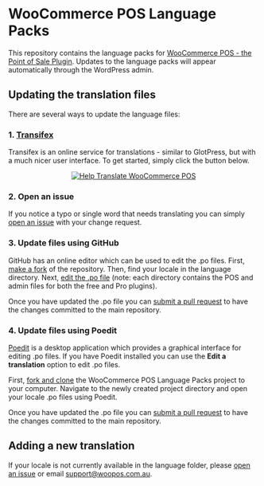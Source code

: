 WooCommerce POS Language Packs
==============================

This repository contains the language packs for [WooCommerce POS - the Point of Sale Plugin](http://woopos.com.au). 
Updates to the language packs will appear automatically through the WordPress admin.

## Updating the translation files ##

There are several ways to update the language files:

### 1. [Transifex](https://www.transifex.com/projects/p/woocommerce-pos/) ###

Transifex is an online service for translations - similar to GlotPress, but with a much nicer user interface. To get started, simply click the button below.

<p style="text-align:center">
<a href="https://www.transifex.com/projects/p/woocommerce-pos/"><img src="http://woopos.com.au/wp-content/uploads/2015/06/help-translate.png" alt="Help Translate WooCommerce POS"></a>
</p>

### 2. Open an issue ###

If you notice a typo or single word that needs translating you can simply [open an issue](https://github.com/kilbot/WooCommerce-POS-Language-Packs/issues) with your change request.

### 3. Update files using GitHub ###

GitHub has an online editor which can be used to edit the .po files. First, [make a fork](https://help.github.com/articles/fork-a-repo/) of the repository. 
Then, find your locale in the language directory. Next, [edit the .po file](https://help.github.com/articles/editing-files-in-your-repository/) 
(note: each directory contains the POS and admin files for both the free and Pro plugins).
 
Once you have updated the .po file you can [submit a pull request](https://help.github.com/articles/using-pull-requests/) to have the changes committed to the main repository.

### 4. Update files using Poedit ###

[Poedit](http://poedit.net/) is a desktop application which provides a graphical interface for editing .po files. 
If you have Poedit installed you can use the **Edit a translation** option to edit .po files.

First, [fork and clone](https://help.github.com/articles/fork-a-repo/)  the WooCommerce POS Language Packs project to your computer.
Navigate to the newly created project directory and open your locale .po files using Poedit. 

Once you have updated the .po file you can [submit a pull request](https://help.github.com/articles/using-pull-requests/) to have the changes committed to the main repository.

## Adding a new translation ##

If your locale is not currently available in the language folder, please [open an issue](https://github.com/kilbot/WooCommerce-POS-Language-Packs/issues) or email [support@woopos.com.au](mailto:support@woopos.com.au).
